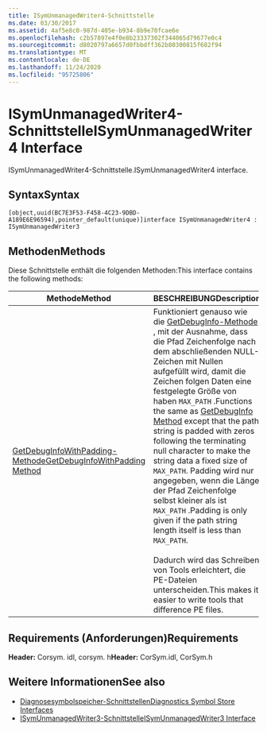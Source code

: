 ```yaml
---
title: ISymUnmanagedWriter4-Schnittstelle
ms.date: 03/30/2017
ms.assetid: 4af5e8c0-987d-405e-b934-8b9e70fcae6e
ms.openlocfilehash: c2b57897e4f0e8b23337302f344065d79677e0c4
ms.sourcegitcommit: d8020797a6657d0fbbdff362b80300815f682f94
ms.translationtype: MT
ms.contentlocale: de-DE
ms.lasthandoff: 11/24/2020
ms.locfileid: "95725806"
---
```

# <a name="isymunmanagedwriter4-interface"></a><span data-ttu-id="041b2-102">ISymUnmanagedWriter4-Schnittstelle</span><span class="sxs-lookup"><span data-stu-id="041b2-102">ISymUnmanagedWriter4 Interface</span></span>

<span data-ttu-id="041b2-103">ISymUnmanagedWriter4-Schnittstelle.</span><span class="sxs-lookup"><span data-stu-id="041b2-103">ISymUnmanagedWriter4 interface.</span></span>  
  
## <a name="syntax"></a><span data-ttu-id="041b2-104">Syntax</span><span class="sxs-lookup"><span data-stu-id="041b2-104">Syntax</span></span>  
  
```idl  
[object,uuid(BC7E3F53-F458-4C23-9DBD-A189E6E96594),pointer_default(unique)]interface ISymUnmanagedWriter4 : ISymUnmanagedWriter3  
```  
  
## <a name="methods"></a><span data-ttu-id="041b2-105">Methoden</span><span class="sxs-lookup"><span data-stu-id="041b2-105">Methods</span></span>  

 <span data-ttu-id="041b2-106">Diese Schnittstelle enthält die folgenden Methoden:</span><span class="sxs-lookup"><span data-stu-id="041b2-106">This interface contains the following methods:</span></span>  
  
|<span data-ttu-id="041b2-107">Methode</span><span class="sxs-lookup"><span data-stu-id="041b2-107">Method</span></span>|<span data-ttu-id="041b2-108">BESCHREIBUNG</span><span class="sxs-lookup"><span data-stu-id="041b2-108">Description</span></span>|  
|------------|-----------------|  
|[<span data-ttu-id="041b2-109">GetDebugInfoWithPadding-Methode</span><span class="sxs-lookup"><span data-stu-id="041b2-109">GetDebugInfoWithPadding Method</span></span>](isymunmanagedwriter4-getdebuginfowithpadding-method.md)|<span data-ttu-id="041b2-110">Funktioniert genauso wie die [GetDebugInfo-Methode](isymunmanagedwriter-getdebuginfo-method.md) , mit der Ausnahme, dass die Pfad Zeichenfolge nach dem abschließenden NULL-Zeichen mit Nullen aufgefüllt wird, damit die Zeichen folgen Daten eine festgelegte Größe von haben `MAX_PATH` .</span><span class="sxs-lookup"><span data-stu-id="041b2-110">Functions the same as [GetDebugInfo Method](isymunmanagedwriter-getdebuginfo-method.md) except that the path string is padded with zeros following the terminating null character to make the string data a fixed size of `MAX_PATH`.</span></span> <span data-ttu-id="041b2-111">Padding wird nur angegeben, wenn die Länge der Pfad Zeichenfolge selbst kleiner als ist `MAX_PATH` .</span><span class="sxs-lookup"><span data-stu-id="041b2-111">Padding is only given if the path string length itself is less than `MAX_PATH`.</span></span><br /><br /> <span data-ttu-id="041b2-112">Dadurch wird das Schreiben von Tools erleichtert, die PE-Dateien unterscheiden.</span><span class="sxs-lookup"><span data-stu-id="041b2-112">This makes it easier to write tools that difference PE files.</span></span>|  
  
## <a name="requirements"></a><span data-ttu-id="041b2-113">Requirements (Anforderungen)</span><span class="sxs-lookup"><span data-stu-id="041b2-113">Requirements</span></span>  

 <span data-ttu-id="041b2-114">**Header:** Corsym. idl, corsym. h</span><span class="sxs-lookup"><span data-stu-id="041b2-114">**Header:** CorSym.idl, CorSym.h</span></span>  
  
## <a name="see-also"></a><span data-ttu-id="041b2-115">Weitere Informationen</span><span class="sxs-lookup"><span data-stu-id="041b2-115">See also</span></span>

- [<span data-ttu-id="041b2-116">Diagnosesymbolspeicher-Schnittstellen</span><span class="sxs-lookup"><span data-stu-id="041b2-116">Diagnostics Symbol Store Interfaces</span></span>](diagnostics-symbol-store-interfaces.md)
- [<span data-ttu-id="041b2-117">ISymUnmanagedWriter3-Schnittstelle</span><span class="sxs-lookup"><span data-stu-id="041b2-117">ISymUnmanagedWriter3 Interface</span></span>](isymunmanagedwriter3-interface.md)
